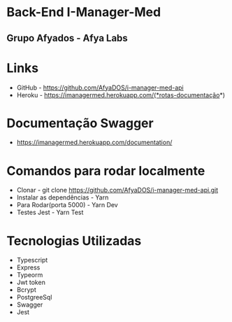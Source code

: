 # Back-End I-Manager-Med

## Grupo Afyados - Afya Labs

# Links

- GitHub - https://github.com/AfyaDOS/i-manager-med-api
- Heroku - https://imanagermed.herokuapp.com/(*rotas-documentação*)

# Documentação Swagger

- https://imanagermed.herokuapp.com/documentation/

# Comandos para rodar localmente

- Clonar - git clone https://github.com/AfyaDOS/i-manager-med-api.git
- Instalar as dependências - Yarn
- Para Rodar(porta 5000) - Yarn Dev
- Testes Jest - Yarn Test

# Tecnologias Utilizadas

- Typescript
- Express
- Typeorm
- Jwt token
- Bcrypt
- PostgreeSql
- Swagger
- Jest
